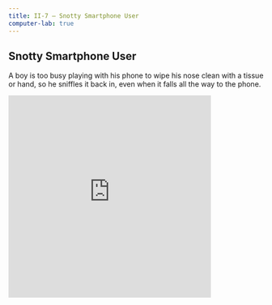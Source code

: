 ```yaml
---
title: II-7 — Snotty Smartphone User
computer-lab: true
---
```


## Snotty Smartphone User

A boy is too busy playing with his phone to wipe his nose clean with a tissue or hand, so he sniffles it back in, even when it falls all the way to the phone.

<iframe src="https://www.facebook.com/plugins/video.php?href=https%3A%2F%2Fwww.facebook.com%2Fshanghaiist%2Fvideos%2F10155673857531030%2F&show_text=0&width=400" width="400" height="400" style="border:none;overflow:hidden" scrolling="no" frameborder="0" allowTransparency="true" allowFullScreen="true"></iframe>
